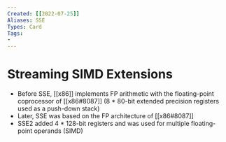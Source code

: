 ```yaml
---
Created: [[2022-07-25]]
Aliases: SSE
Types: Card
Tags: 
- 
---
```

# Streaming SIMD Extensions
- Before SSE, [[x86]] implements FP arithmetic with the floating-point coprocessor of [[x86#8087]] (8 * 80-bit extended precision registers used as a push-down stack)
- Later, SSE was based on the FP architecture of [[x86#8087]]
- SSE2 added 4 * 128-bit registers and was used for multiple floating-point operands (SIMD)